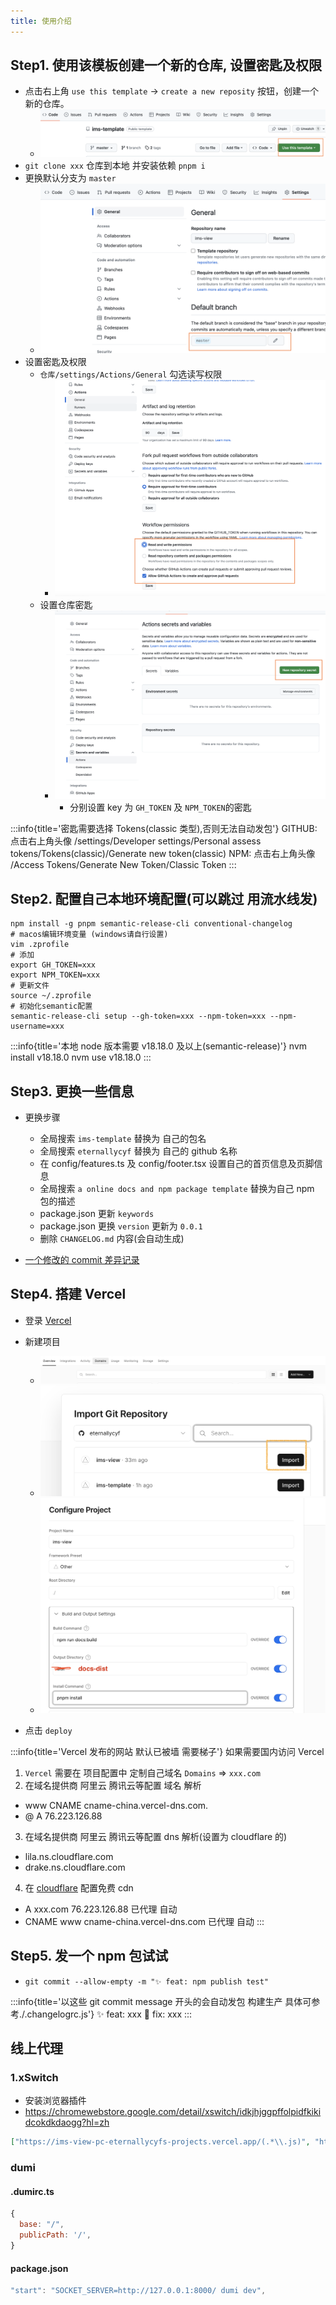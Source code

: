 ```yaml
---
title: 使用介绍
---
```


## Step1. 使用该模板创建一个新的仓库, 设置密匙及权限

- 点击右上角 `use this template` -> `create a new reposity` 按钮，创建一个新的仓库。
  - ![template](../public/images/ims-template.png)
- `git clone xxx` 仓库到本地 并安装依赖 `pnpm i`
- 更换默认分支为 `master`
  - ![template](../public/images/default-branch.png)
- 设置密匙及权限
  - `仓库/settings/Actions/General` 勾选读写权限
    - ![template](../public/images/action-general.png)
  - 设置仓库密匙
    - ![template](../public/images/repository-secrets-1.png)
      - 分别设置 key 为 `GH_TOKEN` 及 `NPM_TOKEN`的密匙

:::info{title='密匙需要选择 Tokens(classic 类型),否则无法自动发包'}
GITHUB: 点击右上角头像
/settings/Developer settings/Personal assess tokens/Tokens(classic)/Generate new token(classic)
NPM: 点击右上角头像
/Access Tokens/Generate New Token/Classic Token
:::

## Step2. 配置自己本地环境配置(可以跳过 用流水线发)

```shell
npm install -g pnpm semantic-release-cli conventional-changelog
# macos编辑环境变量 (windows请自行设置)
vim .zprofile
# 添加
export GH_TOKEN=xxx
export NPM_TOKEN=xxx
# 更新文件
source ~/.zprofile
# 初始化semantic配置
semantic-release-cli setup --gh-token=xxx --npm-token=xxx --npm-username=xxx
```

:::info{title='本地 node 版本需要 v18.18.0 及以上(semantic-release)'}
nvm install v18.18.0
nvm use v18.18.0
:::

## Step3. 更换一些信息

- 更换步骤

  - 全局搜索 `ims-template` 替换为 自己的包名
  - 全局搜索 `eternallycyf` 替换为 自己的 github 名称
  - 在 config/features.ts 及 config/footer.tsx 设置自己的首页信息及页脚信息
  - 全局搜索 `a online docs and npm package template` 替换为自己 npm 包的描述
  - package.json 更新 `keywords`
  - package.json 更换 `version` 更新为 `0.0.1`
  - 删除 `CHANGELOG.md` 内容(会自动生成)

- [一个修改的 commit 差异记录](https://github.com/eternallycyf/ims-indexed-db/commit/ae780193edbfb996f3ab6e2239cdb6765a6855db)

## Step4. 搭建 Vercel

- 登录 [Vercel](https://vercel.com)
- 新建项目

  - ![template](../public/images/vercel1.png)
  - ![template](../public/images/vercel2.png)
  - ![template](../public/images/vercel3.png)

- 点击 `deploy`

:::info{title='Vercel 发布的网站 默认已被墙 需要梯子'}
如果需要国内访问 Vercel

1. `Vercel` 需要在 项目配置中 定制自己域名 `Domains` => `xxx.com`
2. 在域名提供商 阿里云 腾讯云等配置 域名 解析

- www CNAME cname-china.vercel-dns.com.
- @ A 76.223.126.88

3. 在域名提供商 阿里云 腾讯云等配置 dns 解析(设置为 cloudflare 的)

- lila.ns.cloudflare.com
- drake.ns.cloudflare.com

4. 在 [cloudflare](https://dash.cloudflare.com/login) 配置免费 cdn

- A xxx.com 76.223.126.88 已代理 自动
- CNAME www cname-china.vercel-dns.com 已代理 自动
  :::

## Step5. 发一个 npm 包试试

- `git commit --allow-empty -m "✨ feat: npm publish test"`

:::info{title='以这些 git commit message 开头的会自动发包 构建生产 具体可参考./.changelogrc.js'}
✨ feat: xxx
🐛 fix: xxx
:::

## 线上代理

### 1.xSwitch

- 安装浏览器插件
- https://chromewebstore.google.com/detail/xswitch/idkjhjggpffolpidfkikidcokdkdaogg?hl=zh

```json
["https://ims-view-pc-eternallycyfs-projects.vercel.app/(.*\\.js)", "http://127.0.0.1:8002/$1"]
```

### dumi

#### .dumirc.ts

```js
{
  base: "/",
  publicPath: '/',
}
```

#### package.json

```js
"start": "SOCKET_SERVER=http://127.0.0.1:8000/ dumi dev",
```
